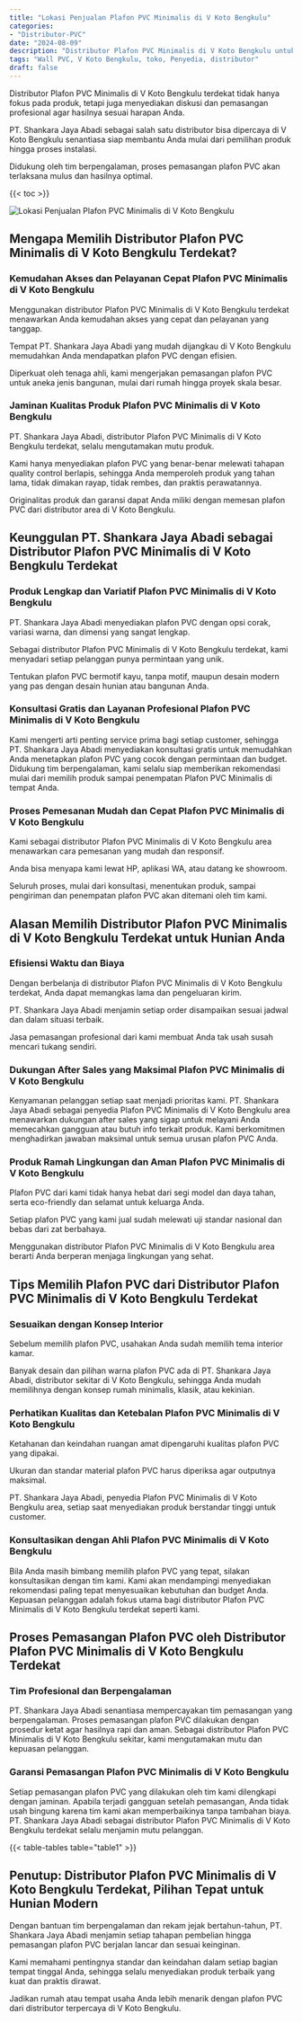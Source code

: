 ```yaml
---
title: "Lokasi Penjualan Plafon PVC Minimalis di V Koto Bengkulu"
categories: 
- "Distributor-PVC"
date: "2024-08-09"
description: "Distributor Plafon PVC Minimalis di V Koto Bengkulu untuk rumah, perkantoran, dan toko. Material unggulan, beragam motif, variasi warna elegan, beserta layanan pemasangan dikerjakan oleh teknisi profesional serta jaminan resmi!|Servis distribusi Plafon PVC Minimalis di V Koto Bengkulu untuk keperluan tempat tinggal, perkantoran, atau ritel, dengan material terbaik dan pemasangan oleh tenaga ahli profesional serta garansi resmi.|Pilihan Plafon PVC Minimalis di V Koto Bengkulu yang terbukti bagi tempat tinggal, perkantoran, serta ritel, dengan panel berkualitas dan pemasangan ditangani oleh teknisi ahli serta jaminan resmi.|Distribusi Plafon PVC Minimalis di V Koto Bengkulu untuk hunian, office, dan toko, dengan produk berkualitas dan pemasangan dikerjakan oleh tim berpengalaman, disertai dengan kepastian resmi.}"
tags: "Wall PVC, V Koto Bengkulu, toko, Penyedia, distributor"
draft: false
---
```


Distributor Plafon PVC Minimalis di V Koto Bengkulu terdekat tidak hanya fokus pada produk, tetapi juga menyediakan diskusi dan pemasangan profesional agar hasilnya sesuai harapan Anda.

PT. Shankara Jaya Abadi sebagai salah satu distributor bisa dipercaya di V Koto Bengkulu senantiasa siap membantu Anda mulai dari pemilihan produk hingga proses instalasi.

Didukung oleh tim berpengalaman, proses pemasangan plafon PVC akan terlaksana mulus dan hasilnya optimal.

{{< toc >}}

![Lokasi Penjualan Plafon PVC Minimalis di V Koto Bengkulu](/images/Distributor-PVC/Lokasi-Penjualan-Plafon-PVC-Minimalis-di-V-Koto-Bengkulu.png)


## Mengapa Memilih Distributor Plafon PVC Minimalis di V Koto Bengkulu Terdekat?

### Kemudahan Akses dan Pelayanan Cepat Plafon PVC Minimalis di V Koto Bengkulu

Menggunakan distributor Plafon PVC Minimalis di V Koto Bengkulu terdekat menawarkan Anda kemudahan akses yang cepat dan pelayanan yang tanggap.

Tempat PT. Shankara Jaya Abadi yang mudah dijangkau di V Koto Bengkulu memudahkan Anda mendapatkan plafon PVC dengan efisien.

Diperkuat oleh tenaga ahli, kami mengerjakan pemasangan plafon PVC untuk aneka jenis bangunan, mulai dari rumah hingga proyek skala besar.

### Jaminan Kualitas Produk Plafon PVC Minimalis di V Koto Bengkulu

PT. Shankara Jaya Abadi, distributor Plafon PVC Minimalis di V Koto Bengkulu terdekat, selalu mengutamakan mutu produk.

Kami hanya menyediakan plafon PVC yang benar-benar melewati tahapan quality control berlapis, sehingga Anda memperoleh produk yang tahan lama, tidak dimakan rayap, tidak rembes, dan praktis perawatannya.

Originalitas produk dan garansi dapat Anda miliki dengan memesan plafon PVC dari distributor area di V Koto Bengkulu.

## Keunggulan PT. Shankara Jaya Abadi sebagai Distributor Plafon PVC Minimalis di V Koto Bengkulu Terdekat

### Produk Lengkap dan Variatif Plafon PVC Minimalis di V Koto Bengkulu

PT. Shankara Jaya Abadi menyediakan plafon PVC dengan opsi corak, variasi warna, dan dimensi yang sangat lengkap.

Sebagai distributor Plafon PVC Minimalis di V Koto Bengkulu terdekat, kami menyadari setiap pelanggan punya permintaan yang unik.

Tentukan plafon PVC bermotif kayu, tanpa motif, maupun desain modern yang pas dengan desain hunian atau bangunan Anda.

### Konsultasi Gratis dan Layanan Profesional Plafon PVC Minimalis di V Koto Bengkulu

Kami mengerti arti penting service prima bagi setiap customer, sehingga PT. Shankara Jaya Abadi menyediakan konsultasi gratis untuk memudahkan Anda menetapkan plafon PVC yang cocok dengan permintaan dan budget. Didukung tim berpengalaman, kami selalu siap memberikan rekomendasi mulai dari memilih produk sampai penempatan Plafon PVC Minimalis di tempat Anda.

### Proses Pemesanan Mudah dan Cepat Plafon PVC Minimalis di V Koto Bengkulu

Kami sebagai distributor Plafon PVC Minimalis di V Koto Bengkulu area menawarkan cara pemesanan yang mudah dan responsif.

Anda bisa menyapa kami lewat HP, aplikasi WA, atau datang ke showroom.

Seluruh proses, mulai dari konsultasi, menentukan produk, sampai pengiriman dan penempatan plafon PVC akan ditemani oleh tim kami.

## Alasan Memilih Distributor Plafon PVC Minimalis di V Koto Bengkulu Terdekat untuk Hunian Anda

### Efisiensi Waktu dan Biaya

Dengan berbelanja di distributor Plafon PVC Minimalis di V Koto Bengkulu terdekat, Anda dapat memangkas lama dan pengeluaran kirim.

PT. Shankara Jaya Abadi menjamin setiap order disampaikan sesuai jadwal dan dalam situasi terbaik.

Jasa pemasangan profesional dari kami membuat Anda tak usah susah mencari tukang sendiri.

### Dukungan After Sales yang Maksimal Plafon PVC Minimalis di V Koto Bengkulu

Kenyamanan pelanggan setiap saat menjadi prioritas kami. PT. Shankara Jaya Abadi sebagai penyedia Plafon PVC Minimalis di V Koto Bengkulu area menawarkan dukungan after sales yang sigap untuk melayani Anda memecahkan gangguan atau butuh info terkait produk. Kami berkomitmen menghadirkan jawaban maksimal untuk semua urusan plafon PVC Anda.

### Produk Ramah Lingkungan dan Aman Plafon PVC Minimalis di V Koto Bengkulu

Plafon PVC dari kami tidak hanya hebat dari segi model dan daya tahan, serta eco-friendly dan selamat untuk keluarga Anda.

Setiap plafon PVC yang kami jual sudah melewati uji standar nasional dan bebas dari zat berbahaya.

Menggunakan distributor Plafon PVC Minimalis di V Koto Bengkulu area berarti Anda berperan menjaga lingkungan yang sehat.

## Tips Memilih Plafon PVC dari Distributor Plafon PVC Minimalis di V Koto Bengkulu Terdekat

### Sesuaikan dengan Konsep Interior

Sebelum memilih plafon PVC, usahakan Anda sudah memilih tema interior kamar.

Banyak desain dan pilihan warna plafon PVC ada di PT. Shankara Jaya Abadi, distributor sekitar di V Koto Bengkulu, sehingga Anda mudah memilihnya dengan konsep rumah minimalis, klasik, atau kekinian.

### Perhatikan Kualitas dan Ketebalan Plafon PVC Minimalis di V Koto Bengkulu

Ketahanan dan keindahan ruangan amat dipengaruhi kualitas plafon PVC yang dipakai.

Ukuran dan standar material plafon PVC harus diperiksa agar outputnya maksimal.

PT. Shankara Jaya Abadi, penyedia Plafon PVC Minimalis di V Koto Bengkulu area, setiap saat menyediakan produk berstandar tinggi untuk customer.

### Konsultasikan dengan Ahli Plafon PVC Minimalis di V Koto Bengkulu

Bila Anda masih bimbang memilih plafon PVC yang tepat, silakan konsultasikan dengan tim kami. Kami akan mendampingi menyediakan rekomendasi paling tepat menyesuaikan kebutuhan dan budget Anda. Kepuasan pelanggan adalah fokus utama bagi distributor Plafon PVC Minimalis di V Koto Bengkulu terdekat seperti kami.

## Proses Pemasangan Plafon PVC oleh Distributor Plafon PVC Minimalis di V Koto Bengkulu Terdekat

### Tim Profesional dan Berpengalaman

PT. Shankara Jaya Abadi senantiasa mempercayakan tim pemasangan yang berpengalaman. Proses pemasangan plafon PVC dilakukan dengan prosedur ketat agar hasilnya rapi dan aman. Sebagai distributor Plafon PVC Minimalis di V Koto Bengkulu sekitar, kami mengutamakan mutu dan kepuasan pelanggan.

### Garansi Pemasangan Plafon PVC Minimalis di V Koto Bengkulu

Setiap pemasangan plafon PVC yang dilakukan oleh tim kami dilengkapi dengan jaminan. Apabila terjadi gangguan setelah pemasangan, Anda tidak usah bingung karena tim kami akan memperbaikinya tanpa tambahan biaya. PT. Shankara Jaya Abadi sebagai distributor Plafon PVC Minimalis di V Koto Bengkulu terdekat selalu menjamin mutu pelanggan.

{{< table-tables table="table1" >}}

## Penutup: Distributor Plafon PVC Minimalis di V Koto Bengkulu Terdekat, Pilihan Tepat untuk Hunian Modern

Dengan bantuan tim berpengalaman dan rekam jejak bertahun-tahun, PT. Shankara Jaya Abadi menjamin setiap tahapan pembelian hingga pemasangan plafon PVC berjalan lancar dan sesuai keinginan.

Kami memahami pentingnya standar dan keindahan dalam setiap bagian tempat tinggal Anda, sehingga selalu menyediakan produk terbaik yang kuat dan praktis dirawat.

Jadikan rumah atau tempat usaha Anda lebih menarik dengan plafon PVC dari distributor terpercaya di V Koto Bengkulu.